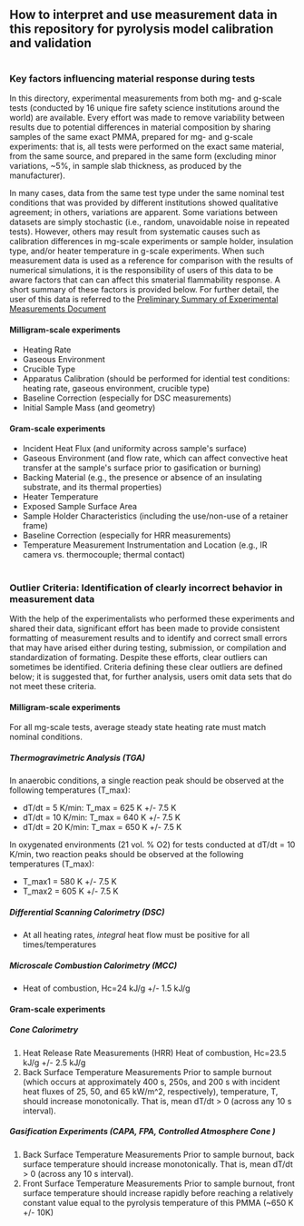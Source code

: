 ## How to interpret and use measurement data in this repository for pyrolysis model calibration and validation
#
### Key factors influencing material response during tests
In this directory, experimental measurements from both mg- and g-scale tests (conducted by 16 unique fire safety science institutions around the world) are available. Every effort was made to remove variability between results due to potential differences in material composition by sharing samples of the same exact PMMA, prepared for mg- and g-scale experiments: that is, all tests were performed on the exact same material, from the same source, and prepared in the same form (excluding minor variations, ~5%, in sample slab thickness, as produced by the manufacturer).

In many cases, data from the same test type under the same nominal test conditions that was provided by different institutions showed qualitative agreement; in others, variations are apparent. Some variations between datasets are simply stochastic (i.e., random, unavoidable noise in repeated tests). However, others may result from systematic causes such as calibration differences in mg-scale experiments or sample holder, insulation type, and/or heater temperature in g-scale experiments. When such measurement data is used as a reference for comparison with the results of numerical simulations, it is the responsibility of users of this data to be aware factors that can can affect this smaterial flammability response. A short summary of these factors is provided below. For further detail, the user of this data is referred to the [Preliminary Summary of Experimental Measurements Document](https://github.com/MaCFP/matl-db/releases/tag/v1.0.0)

#### Milligram-scale experiments
- Heating Rate
- Gaseous Environment
- Crucible Type
- Apparatus Calibration (should be performed for idential test conditions: heating rate, gaseous environment, crucible type)
- Baseline Correction (especially for DSC measurements)
- Initial Sample Mass (and geometry)

#### Gram-scale experiments
- Incident Heat Flux (and uniformity across sample's surface)
- Gaseous Environment (and flow rate, which can affect convective heat transfer at the sample's surface prior to gasification or burning)
- Backing Material (e.g., the presence or absence of an insulating substrate, and its thermal properties)
- Heater Temperature
- Exposed Sample Surface Area
- Sample Holder Characteristics (including the use/non-use of a retainer frame)
- Baseline Correction (especially for HRR measurements)
- Temperature Measurement Instrumentation and Location (e.g., IR camera vs. thermocouple; thermal contact)
#
#
### Outlier Criteria: Identification of clearly incorrect behavior in measurement data
With the help of the experimentalists who performed these experiments and shared their data, significant effort has been made to provide consistent formatting of measurement results and to identify and correct small errors that may have arised either during testing, submission, or compilation and standardization of formating. Despite these efforts, clear outliers can sometimes be identified. Criteria defining these clear outliers are defined below; it is suggested that, for further analysis, users omit data sets that do not meet these criteria.

#### Milligram-scale experiments
For all mg-scale tests, average steady state heating rate must match nominal conditions.
##### Thermogravimetric Analysis (TGA)
In anaerobic conditions, a single reaction peak should be observed at the following temperatures (T_max):
- dT/dt = 5 K/min:	T_max = 625 K +/- 7.5 K
- dT/dt = 10 K/min:	T_max = 640 K +/- 7.5 K
- dT/dt = 20 K/min:	T_max = 650 K +/- 7.5 K

In oxygenated environments (21 vol. % O2) for tests conducted at dT/dt = 10 K/min, two reaction peaks should be observed at the following temperatures (T_max):
- T_max1 = 580 K +/- 7.5 K 
- T_max2 = 605 K +/- 7.5 K 

##### Differential Scanning Calorimetry (DSC)
- At all heating rates, _integral_ heat flow must be positive for all times/temperatures
##### Microscale Combustion Calorimetry (MCC)
- Heat of combustion, Hc=24 kJ/g +/- 1.5 kJ/g

#### Gram-scale experiments
##### Cone Calorimetry
1. Heat Release Rate Measurements (HRR)
Heat of combustion, Hc=23.5 kJ/g +/- 2.5 kJ/g 
2. Back Surface Temperature Measurements 
 Prior to sample burnout (which occurs at approximately 400 s, 250s, and 200 s with incident heat fluxes of 25, 50, and 65 kW/m^2, respectively), temperature, T, should increase monotonically. That is, mean dT/dt > 0 (across any 10 s interval).
##### Gasification Experiments (CAPA, FPA, Controlled Atmosphere Cone )
1. Back Surface Temperature Measurements 
 Prior to sample burnout, back surface temperature should increase monotonically. That is, mean dT/dt > 0 (across any 10 s interval).
2. Front Surface Temperature Measurements 
 Prior to sample burnout, front surface temperature should increase rapidly before reaching a relatively constant value equal to the pyrolysis temperature of this PMMA (~650 K +/- 10K)